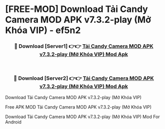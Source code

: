# [FREE-MOD] Download Tải Candy Camera MOD APK v7.3.2-play (Mở Khóa VIP) - ef5n2


<div align="center">
<h3>🔴 Download [Server1] 👉👉 <a href="https://apk-comot.site?title=Tải_Candy_Camera_MOD_APK_v7.3.2-play_(Mở_Khóa_VIP)">Tải Candy Camera MOD APK v7.3.2-play (Mở Khóa VIP) Mod Apk</a></h3><br>

<h3>🔴 Download [Server2] 👉👉 <a href="https://apk-comot.site?title=Tải_Candy_Camera_MOD_APK_v7.3.2-play_(Mở_Khóa_VIP)">Tải Candy Camera MOD APK v7.3.2-play (Mở Khóa VIP) Mod Apk</a></h3>
</div>



Download Tải Candy Camera MOD APK v7.3.2-play (Mở Khóa VIP) 

Free APK MOD Tải Candy Camera MOD APK v7.3.2-play (Mở Khóa VIP) 

Download Tải Candy Camera MOD APK v7.3.2-play (Mở Khóa VIP) Mod For Android
